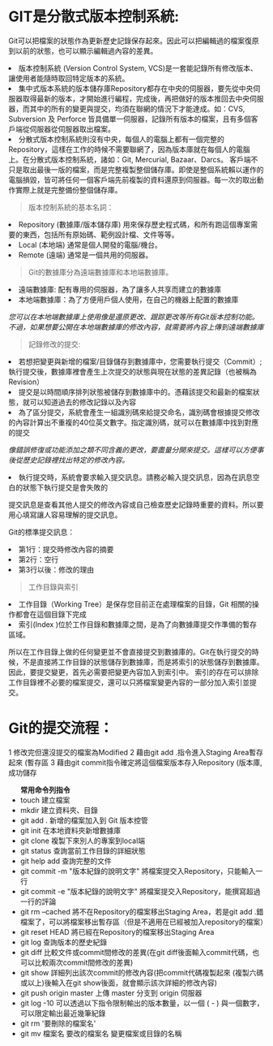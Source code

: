 # GIT是分散式版本控制系統:

Git可以把檔案的狀態作為更新歷史記錄保存起來。因此可以把編輯過的檔案復原到以前的狀態，也可以顯示編輯過內容的差異。
<li>版本控制系統 (Version Control System, VCS)是一套能記錄所有修改版本、讓使用者能隨時取回特定版本的系統。</li>
<li>集中式版本系統的版本儲存庫Repository都存在中央的伺服器，要先從中央伺服器取得最新的版本，才開始進行編程，完成後，再把做好的版本推回去中央伺服器，而其中的所有的變更與提交，均須在聯網的情況下才能達成。如：CVS, Subversion 及 Perforce 皆具備單一伺服器，記錄所有版本的檔案，且有多個客戶端從伺服器從伺服器取出檔案。</li>
<li>分散式版本控制系統則沒有中央，每個人的電腦上都有一個完整的Repository，這樣在工作的時候不需要聯網了，因為版本庫就在每個人的電腦上。在分散式版本控制系統，諸如：Git, Mercurial, Bazaar、Darcs。 客戶端不只是取出最後一版的檔案，而是完整複製整個儲存庫。即使是整個系統賴以運作的電腦損毀，皆可將任何一個客戶端先前複製的資料還原到伺服器。每一次的取出動作實際上就是完整備份整個儲存庫。</li>

>版本控制系統的基本名詞：

 <li> Repository (數據庫/版本儲存庫)
用來保存歷史程式碼，和所有跑這個專案需要的東西，包括所有原始碼、範例設計檔、文件等等。
</li>
 <li>  Local (本地端)
通常是個人開發的電腦/機台。</li>

 <li>  Remote (遠端)
通常是一個共用的伺服器。</li>

>Git的數據庫分為遠端數據庫和本地端數據庫。

<li>遠端數據庫: 配有專用的伺服器，為了讓多人共享而建立的數據庫</li>
<li>本地端數據庫：為了方便用戶個人使用，在自己的機器上配置的數據庫</li>
<p><i>
您可以在本地端數據庫上使用像是還原更改、跟踪更改等所有Git版本控制功能。
不過，如果想要公開在本地端數據庫的修改內容，就需要將內容上傳到遠端數據庫
</i></p>

>記錄修改的提交:

<li>若想把變更與新增的檔案/目錄儲存到數據庫中，您需要執行提交（Commit）;執行提交後，數據庫裡會產生上次提交的狀態與現在狀態的差異記錄（也被稱為Revision）</li>
<li>提交是以時間順序排列狀態被儲存到數據庫中的。憑藉該提交和最新的檔案狀態，就可以知道過去的修改記錄以及內容</li>
<li>為了區分提交，系統會產生一組識別碼來給提交命名，識別碼會根據提交修改的內容計算出不重複的40位英文數字。指定識別碼，就可以在數據庫中找到對應的提交</li>

<p><i>
像錯誤修復或功能添加之類不同含義的更改，要盡量分開來提交。這樣可以方便事後從歷史記錄裡找出特定的修改內容。
</i></p>

<li>執行提交時，系統會要求輸入提交訊息。請務必輸入提交訊息，因為在訊息空白的狀態下執行提交是會失敗的</li>

<p>
提交訊息是查看其他人提交的修改內容或自己檢查歷史記錄時重要的資料。所以要用心填寫讓人容易理解的提交訊息。

Git的標準提交訊息：

<li>第1行：提交時修改內容的摘要</li>
<li>第2行：空行</li>
<li>第3行以後：修改的理由</li>
</p>

>工作目錄與索引

<li>工作目錄（Working Tree）是保存您目前正在處理檔案的目錄，Git 相關的操作都會在這個目錄下完成</li>
<li>索引(Index )位於工作目錄和數據庫之間，是為了向數據庫提交作準備的暫存區域。</li>
<p>
所以在工作目錄上做的任何變更並不會直接提交到數據庫的。Git在執行提交的時候，不是直接將工作目錄的狀態儲存到數據庫，而是將索引的狀態儲存到數據庫。因此，要提交變更，首先必需要把變更內容加入到索引中。
索引的存在可以排除工作目錄裡不必要的檔案提交，還可以只將檔案變更內容的一部分加入索引並提交。
</p>

# Git的提交流程：
  1 修改完但還沒提交的檔案為Modified
  2 藉由git add .指令進入Staging Area暫存起來 (暫存區
  3 藉由git commit指令確定將這個檔案版本存入Repository (版本庫,成功儲存
  

<ul>
<b>常用命令列指令</b>
<li>touch         建立檔案</li>

<li>mkdir         建立資料夾、目錄</li>

<li> git add .     新增的檔案加入到 Git 版本控管</li>

<li> git init 在本地資料夾新增數據庫</li>

<li>git clone    複製下來別人的專案到local端</li>

<li> git status    查詢當前工作目錄的詳細狀態 </li>

<li>git help add  查詢完整的文件</li>

<li>git commit -m "版本紀錄的說明文字"   將檔案提交入Repository，只能輸入一行</li>

<li>git commit -e "版本紀錄的說明文字"   將檔案提交入Repository，能撰寫超過一行的評論</li>

<li>git rm –cached  將不在Repository的檔案移出Staging Area，若是git add .錯檔案了，可以將檔案移出暫存區（但是不適用在已經被加入repository的檔案）</li>

<li>git reset HEAD  將已經在Repository的檔案移出Staging Area</li>

<li>git log       查詢版本的歷史紀錄</li>

<li>git diff    比較文件或commit間修改的差異(在git diff後面輸入commit代碼，也可以比較兩次commit間修改的差異)</li>

<li>git show   詳細列出該次commit的修改內容(把commit代碼複製起來 (複製六碼或以上)後輸入在git show後面，就會顯示該次詳細的修改內容)</li>

<li>git push origin master 上傳 master 分支到 origin 伺服器 </li>

<li>git log -10   可以透過以下指令限制輸出的版本數量，以一個 ( - ) 與一個數字，可以限定輸出最近幾筆紀錄
</li>
<li>git rm '要刪除的檔案名'</li>

<li>git mv 檔案名 要改的檔案名  變更檔案或目錄的名稱</li>
</ul>

